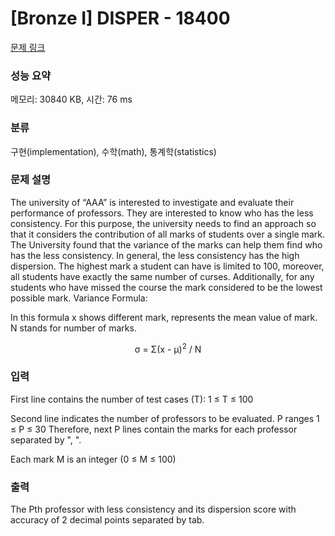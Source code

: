 # [Bronze I] DISPER - 18400 

[문제 링크](https://www.acmicpc.net/problem/18400) 

### 성능 요약

메모리: 30840 KB, 시간: 76 ms

### 분류

구현(implementation), 수학(math), 통계학(statistics)

### 문제 설명

<p>The university of “AAA” is interested to investigate and evaluate their performance of professors. They are interested to know who has the less consistency. For this purpose, the university needs to find an approach so that it considers the contribution of all marks of students over a single mark. The University found that the variance of the marks can help them find who has the less consistency. In general, the less consistency has the high dispersion. The highest mark a student can have is limited to 100, moreover, all students have exactly the same number of curses. Additionally, for any students who have missed the course the mark considered to be the lowest possible mark. Variance Formula:</p>

<p>In this formula x shows different mark, represents the mean value of mark. N stands for number of marks.</p>

<p style="text-align: center;">σ = Σ(x - μ)<sup>2</sup> / N</p>

### 입력 

 <p>First line contains the number of test cases (T): 1 ≤ T ≤ 100</p>

<p>Second line indicates the number of professors to be evaluated. P ranges 1 ≤ P ≤ 30 Therefore, next P lines contain the marks for each professor separated by ", ".</p>

<p>Each mark M is an integer (0 ≤ M ≤ 100)</p>

### 출력 

 <p>The Pth professor with less consistency and its dispersion score with accuracy of 2 decimal points separated by tab.</p>

